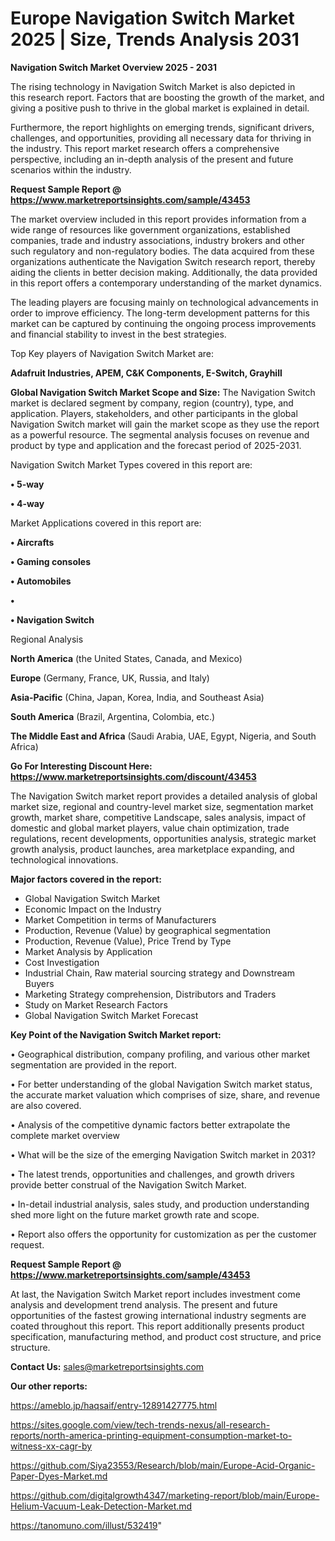 # Europe Navigation Switch Market 2025 | Size, Trends Analysis 2031

<Strong> Navigation Switch Market Overview 2025 - 2031</strong>

The rising technology in Navigation Switch Market is also depicted in this research report. Factors that are boosting the growth of the market, and giving a positive push to thrive in the global market is explained in detail.

Furthermore, the report highlights on emerging trends, significant drivers, challenges, and opportunities, providing all necessary data for thriving in the industry. This report market research offers a comprehensive perspective, including an in-depth analysis of the present and future scenarios within the industry.

<strong>Request Sample Report @ <a href=https://www.marketreportsinsights.com/sample/43453>https://www.marketreportsinsights.com/sample/43453</a></strong>

The market overview included in this report provides information from a wide range of resources like government organizations, established companies, trade and industry associations, industry brokers and other such regulatory and non-regulatory bodies. The data acquired from these organizations authenticate the Navigation Switch research report, thereby aiding the clients in better decision making. Additionally, the data provided in this report offers a contemporary understanding of the market dynamics.

The leading players are focusing mainly on technological advancements in order to improve efficiency. The long-term development patterns for this market can be captured by continuing the ongoing process improvements and financial stability to invest in the best strategies.

Top Key players of Navigation Switch Market are:

<strong>Adafruit Industries, APEM, C&K Components, E-Switch, Grayhill</strong>

<strong><b>Global Navigation Switch Market Scope and Size:</b></strong>
The Navigation Switch market is declared segment by company, region (country), type, and application. Players, stakeholders, and other participants in the global Navigation Switch market will gain the market scope as they use the report as a powerful resource. The segmental analysis focuses on revenue and product by type and application and the forecast period of 2025-2031.

Navigation Switch Market Types covered in this report are:

<strong>•  5-way

•  4-way</strong>

Market Applications covered in this report are:

<strong>•  Aircrafts

•  Gaming consoles

•  Automobiles

•  

•  Navigation Switch</strong> 

Regional Analysis

<strong>North America</strong> (the United States, Canada, and Mexico)

<strong>Europe</strong> (Germany, France, UK, Russia, and Italy)

<strong>Asia-Pacific</strong> (China, Japan, Korea, India, and Southeast Asia)

<strong>South America</strong> (Brazil, Argentina, Colombia, etc.)

<strong>The Middle East and Africa</strong> (Saudi Arabia, UAE, Egypt, Nigeria, and South Africa)

<strong>Go For Interesting Discount Here: <a href=https://www.marketreportsinsights.com/discount/43453>https://www.marketreportsinsights.com/discount/43453</a></strong>

The Navigation Switch market report provides a detailed analysis of global market size, regional and country-level market size, segmentation market growth, market share, competitive Landscape, sales analysis, impact of domestic and global market players, value chain optimization, trade regulations, recent developments, opportunities analysis, strategic market growth analysis, product launches, area marketplace expanding, and technological innovations.

<strong><b>Major factors covered in the report:</b></strong>
<ul>
  <li>Global Navigation Switch Market </li>
  <li>Economic Impact on the Industry</li>
  <li>Market Competition in terms of Manufacturers</li>
  <li>Production, Revenue (Value) by geographical segmentation</li>
  <li>Production, Revenue (Value), Price Trend by Type</li>
  <li>Market Analysis by Application</li>
  <li>Cost Investigation</li>
  <li>Industrial Chain, Raw material sourcing strategy and Downstream Buyers</li>
  <li>Marketing Strategy comprehension, Distributors and Traders</li>
  <li>Study on Market Research Factors</li>
  <li>Global Navigation Switch Market Forecast</li>
</ul>

<strong><b>Key Point of the Navigation Switch Market report:</b></strong>

• Geographical distribution, company profiling, and various other market segmentation are provided in the report.

• For better understanding of the global Navigation Switch market status, the accurate market valuation which comprises of size, share, and revenue are also covered.

• Analysis of the competitive dynamic factors better extrapolate the complete market overview

• What will be the size of the emerging Navigation Switch market in 2031?

• The latest trends, opportunities and challenges, and growth drivers provide better construal of the Navigation Switch Market.

• In-detail industrial analysis, sales study, and production understanding shed more light on the future market growth rate and scope.

• Report also offers the opportunity for customization as per the customer request.

<strong>Request Sample Report @ <a href=https://www.marketreportsinsights.com/sample/43453>https://www.marketreportsinsights.com/sample/43453</a></strong>

At last, the Navigation Switch Market report includes investment come analysis and development trend analysis. The present and future opportunities of the fastest growing international industry segments are coated throughout this report. This report additionally presents product specification, manufacturing method, and product cost structure, and price structure.

<strong>Contact Us:</strong>
sales@marketreportsinsights.com

<strong>Our other reports:</strong>

<a href=https://ameblo.jp/haqsaif/entry-12891427775.html>https://ameblo.jp/haqsaif/entry-12891427775.html</a>

<a href=https://sites.google.com/view/tech-trends-nexus/all-research-reports/north-america-printing-equipment-consumption-market-to-witness-xx-cagr-by>https://sites.google.com/view/tech-trends-nexus/all-research-reports/north-america-printing-equipment-consumption-market-to-witness-xx-cagr-by</a>

<a href=https://github.com/Siya23553/Research/blob/main/Europe-Acid-Organic-Paper-Dyes-Market.md>https://github.com/Siya23553/Research/blob/main/Europe-Acid-Organic-Paper-Dyes-Market.md</a>

<a href=https://github.com/digitalgrowth4347/marketing-report/blob/main/Europe-Helium-Vacuum-Leak-Detection-Market.md>https://github.com/digitalgrowth4347/marketing-report/blob/main/Europe-Helium-Vacuum-Leak-Detection-Market.md</a>

<a href=https://tanomuno.com/illust/532419>https://tanomuno.com/illust/532419</a>"
